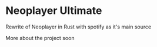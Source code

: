 # Neoplayer Ultimate

Rewrite of Neoplayer in Rust with spotify as it's main source

More about the project soon
